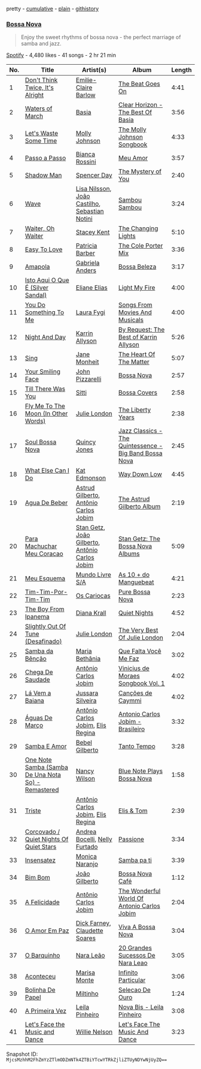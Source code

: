 pretty - [cumulative](/playlists/cumulative/4LmOnbOmtMUyQQjo6L9mct.md) - [plain](/playlists/plain/4LmOnbOmtMUyQQjo6L9mct) - [githistory](https://github.githistory.xyz/mackorone/spotify-playlist-archive/blob/main/playlists/plain/4LmOnbOmtMUyQQjo6L9mct)

### [Bossa Nova](https://open.spotify.com/playlist/4LmOnbOmtMUyQQjo6L9mct)

> Enjoy the sweet rhythms of bossa nova \- the perfect marriage of samba and jazz.

[Spotify](https://open.spotify.com/user/spotify) - 4,480 likes - 41 songs - 2 hr 21 min

| No. | Title | Artist(s) | Album | Length |
|---|---|---|---|---|
| 1 | [Don't Think Twice, It's Alright](https://open.spotify.com/track/2k9INO4dSLTfEDRz7aorQC) | [Emilie\-Claire Barlow](https://open.spotify.com/artist/4doI7TR51c6DTaveTwpIkg) | [The Beat Goes On](https://open.spotify.com/album/5ybWzNgRuOpY4vFoIGdsDk) | 4:41 |
| 2 | [Waters of March](https://open.spotify.com/track/292Koxzl8ugcgGPl3NOv4P) | [Basia](https://open.spotify.com/artist/4mITrNyXdPhy8phBHPgAHk) | [Clear Horizon \- The Best Of Basia](https://open.spotify.com/album/4bd6ybp8gp8lKAIxCwexGz) | 3:56 |
| 3 | [Let's Waste Some Time](https://open.spotify.com/track/28kMxHsImZWOiLSnLMZ9EX) | [Molly Johnson](https://open.spotify.com/artist/0OhbmRARz9nrChla8W2OGU) | [The Molly Johnson Songbook](https://open.spotify.com/album/2PDgjNqgLIbR4V3QmSBdUu) | 4:33 |
| 4 | [Passo a Passo](https://open.spotify.com/track/1i1f7BZn1vIfK7kWEKG1Jy) | [Bianca Rossini](https://open.spotify.com/artist/21U625AUwj23OxpWcugsun) | [Meu Amor](https://open.spotify.com/album/4OVGVvLDFMBIFahCXcg5Ee) | 3:57 |
| 5 | [Shadow Man](https://open.spotify.com/track/4YAwG5yhx7gq5RQxd2SnnE) | [Spencer Day](https://open.spotify.com/artist/0vzxJvDfnwbniaBt97Ylw6) | [The Mystery of You](https://open.spotify.com/album/64n1qQtz5CkGBivxPTfMth) | 2:40 |
| 6 | [Wave](https://open.spotify.com/track/6uThTeCPBZRRWZgwspOhcA) | [Lisa Nilsson](https://open.spotify.com/artist/68QvqbdqwqqjW39YpUJHdG), [João Castilho](https://open.spotify.com/artist/1wHJR16reVwX2Z1ZeovrhA), [Sebastian Notini](https://open.spotify.com/artist/29pYaUWQ3RYaJfkJ14ELm6) | [Sambou Sambou](https://open.spotify.com/album/5dasiBFCNXXzRE7RpeutMM) | 3:24 |
| 7 | [Waiter, Oh Waiter](https://open.spotify.com/track/2nNI76fEAEXKpjrWLpqPf9) | [Stacey Kent](https://open.spotify.com/artist/03EYBMnqSchCMp5D9qmFXi) | [The Changing Lights](https://open.spotify.com/album/1Jk9EnbfUZCyIgtkvw2JYq) | 5:10 |
| 8 | [Easy To Love](https://open.spotify.com/track/5tu4L93jf26r7Nak71lcVs) | [Patricia Barber](https://open.spotify.com/artist/16R5esBHEkxTw1QO9dnWM5) | [The Cole Porter Mix](https://open.spotify.com/album/1NGLLk5vTXlmHbIGGPWG1I) | 3:36 |
| 9 | [Amapola](https://open.spotify.com/track/4ov1vWVTE3gs8OLWXRDszR) | [Gabriela Anders](https://open.spotify.com/artist/3z1lMiC42WnFHHmwrACV66) | [Bossa Beleza](https://open.spotify.com/album/1YPB3unFkBCXzCyxMkR9yx) | 3:17 |
| 10 | [Isto Aqui O Que É \(Silver Sandal\)](https://open.spotify.com/track/1bNi8WeHJM2qk4PolPHTVV) | [Eliane Elias](https://open.spotify.com/artist/4qKIiUdFND09cgGOc5kfoR) | [Light My Fire](https://open.spotify.com/album/2x0rWBfqrEcmNhVKfAKMXG) | 4:00 |
| 11 | [You Do Something To Me](https://open.spotify.com/track/2pjQSocxwZvGFVKoZEqwPW) | [Laura Fygi](https://open.spotify.com/artist/5ETqbIZYRoPMQbly4iVfuB) | [Songs From Movies And Musicals](https://open.spotify.com/album/1WwZczahfVT8K3OR5xjiBw) | 4:00 |
| 12 | [Night And Day](https://open.spotify.com/track/34gedGefD9nxriWN31PRTl) | [Karrin Allyson](https://open.spotify.com/artist/118jMO6hdUQeoDOv0XiLIs) | [By Request: The Best of Karrin Allyson](https://open.spotify.com/album/0z6z7Ot3NT6GzttIgWL4Jo) | 5:26 |
| 13 | [Sing](https://open.spotify.com/track/1Wpi2b2K6mg0ewiSrCo5HB) | [Jane Monheit](https://open.spotify.com/artist/7rwI5cbw9cUKFVul2rZMiZ) | [The Heart Of The Matter](https://open.spotify.com/album/5QupXSIXqRFRezb7bcQiUF) | 5:07 |
| 14 | [Your Smiling Face](https://open.spotify.com/track/5OUeiGuxlCPKksGmCQlU20) | [John Pizzarelli](https://open.spotify.com/artist/5Yc3oYPNlABAj17eZiNJqf) | [Bossa Nova](https://open.spotify.com/album/7es4ndDdOP79VCEd88nqwr) | 2:57 |
| 15 | [Till There Was You](https://open.spotify.com/track/0SAOda92hEoiXU6yC0KeJ3) | [Sitti](https://open.spotify.com/artist/0t7vWPRBcVv4xBEHPZHSWA) | [Bossa Covers](https://open.spotify.com/album/3fsgQPCmCIYpIi21FciJkh) | 2:58 |
| 16 | [Fly Me To The Moon \(In Other Words\)](https://open.spotify.com/track/6vremkl1MSn78wqkLw4vGE) | [Julie London](https://open.spotify.com/artist/3qUMmh5biaB5hqpF4LqS3m) | [The Liberty Years](https://open.spotify.com/album/2sH9FC8gzWUaO5TV6gu1A6) | 2:38 |
| 17 | [Soul Bossa Nova](https://open.spotify.com/track/30Mzjj0qhwvobi0BTyefCz) | [Quincy Jones](https://open.spotify.com/artist/3rxIQc9kWT6Ueg4BhnOwRK) | [Jazz Classics \- The Quintessence \- Big Band Bossa Nova](https://open.spotify.com/album/5RUvDUx3chZakpBa0uijcm) | 2:45 |
| 18 | [What Else Can I Do](https://open.spotify.com/track/1e2rQJMmTK2GpI7vbBw2pk) | [Kat Edmonson](https://open.spotify.com/artist/6WxegST7d2jCYjq7SR8Bds) | [Way Down Low](https://open.spotify.com/album/26oYjhiRV72aoxdLF74NTQ) | 4:45 |
| 19 | [Agua De Beber](https://open.spotify.com/track/4SSADZr3VsQeoqNbjLXw8W) | [Astrud Gilberto](https://open.spotify.com/artist/5rX2c1zow6hCph8PnnU3kF), [Antônio Carlos Jobim](https://open.spotify.com/artist/3pO5VjZ4wOHCMBXOvbMISG) | [The Astrud Gilberto Album](https://open.spotify.com/album/0GcP2Ly5pnuNFdk5lLgDGB) | 2:19 |
| 20 | [Para Machuchar Meu Coracao](https://open.spotify.com/track/0jsezJ6ZF2MjxTGIqSQfWC) | [Stan Getz](https://open.spotify.com/artist/0FMucZsEnCxs5pqBjHjIc8), [João Gilberto](https://open.spotify.com/artist/77ZUbcdoU5KCPHNUl8bgQy), [Antônio Carlos Jobim](https://open.spotify.com/artist/3pO5VjZ4wOHCMBXOvbMISG) | [Stan Getz: The Bossa Nova Albums](https://open.spotify.com/album/4TcCL29jgD69v38woQX85i) | 5:09 |
| 21 | [Meu Esquema](https://open.spotify.com/track/1aXPRjYQzAOnSLRgTVXGgu) | [Mundo Livre S/A](https://open.spotify.com/artist/7dLXGClVfy10Ug57dZE0iC) | [As 10 + do Manguebeat](https://open.spotify.com/album/4VYpmHovkGUVBvqeVlpG6d) | 4:21 |
| 22 | [Tim\-Tim\-Por\-Tim\-Tim](https://open.spotify.com/track/4KDhYE59IceF0kklPXyVQI) | [Os Cariocas](https://open.spotify.com/artist/1FbL4RGqW5gvZ2kZNGdfpA) | [Pure Bossa Nova](https://open.spotify.com/album/5AsuWDxKPYXmLOIm5KeOqX) | 2:23 |
| 23 | [The Boy From Ipanema](https://open.spotify.com/track/0Ug9LJTND5pegxb70A0rb0) | [Diana Krall](https://open.spotify.com/artist/5z1VAFwT35EVvCp1XlZZuL) | [Quiet Nights](https://open.spotify.com/album/1zTw5dv57Nd7qQNYO1qcmd) | 4:52 |
| 24 | [Slightly Out Of Tune \(Desafinado\)](https://open.spotify.com/track/04c0qM2oSmfGYEufFBytj1) | [Julie London](https://open.spotify.com/artist/3qUMmh5biaB5hqpF4LqS3m) | [The Very Best Of Julie London](https://open.spotify.com/album/2KpxHciuO5Zwd31c4cpKqk) | 2:04 |
| 25 | [Samba da Bênção](https://open.spotify.com/track/2moGHNaU8a4j1iowyOiYnF) | [Maria Bethânia](https://open.spotify.com/artist/3f5VCwd57gZsqMad28jyLV) | [Que Falta Você Me Faz](https://open.spotify.com/album/32OEAAkXqmtVjP1ZjCopWs) | 3:02 |
| 26 | [Chega De Saudade](https://open.spotify.com/track/73UE3tGwdKdU0bEnyuJJ2l) | [Antônio Carlos Jobim](https://open.spotify.com/artist/3pO5VjZ4wOHCMBXOvbMISG) | [Vinicius de Moraes Songbook Vol\. 1](https://open.spotify.com/album/0Ntbl2C9lkRx0IVqR2e3sn) | 4:02 |
| 27 | [Lá Vem a Baiana](https://open.spotify.com/track/2OcfnaS3z0la3C05B2f1GL) | [Jussara Silveira](https://open.spotify.com/artist/59RULa3Jap6Q7Pj1o9tb7T) | [Canções de Caymmi](https://open.spotify.com/album/7Bb308nsxWjgOyY18ghys7) | 4:02 |
| 28 | [Águas De Março](https://open.spotify.com/track/4P9HLmNcE6dUUvsPUvl3gs) | [Antônio Carlos Jobim](https://open.spotify.com/artist/3pO5VjZ4wOHCMBXOvbMISG), [Elis Regina](https://open.spotify.com/artist/0yFvXd36g5sNKYDi0Kkvl8) | [Antonio Carlos Jobim \- Brasileiro](https://open.spotify.com/album/76LXqyk5qDEXyeT2uzagX7) | 3:32 |
| 29 | [Samba E Amor](https://open.spotify.com/track/3uAGrrYTsBRu4ZvqnwJaXK) | [Bebel Gilberto](https://open.spotify.com/artist/6gk4ierjjSVPoZep27VfZz) | [Tanto Tempo](https://open.spotify.com/album/5atdzbc0d7OcHTrU2WBJRN) | 3:28 |
| 30 | [One Note Samba \(Samba De Una Nota So\) \- Remastered](https://open.spotify.com/track/52dX9SHXBcdIZUmptm9qFQ) | [Nancy Wilson](https://open.spotify.com/artist/2JfVCMa3FlvQRlLT5uH9zb) | [Blue Note Plays Bossa Nova](https://open.spotify.com/album/6dsdyyYjxktA7E79DNBowM) | 1:58 |
| 31 | [Triste](https://open.spotify.com/track/0w4ufcWQwpRuLjOS1dpxu7) | [Antônio Carlos Jobim](https://open.spotify.com/artist/3pO5VjZ4wOHCMBXOvbMISG), [Elis Regina](https://open.spotify.com/artist/0yFvXd36g5sNKYDi0Kkvl8) | [Elis & Tom](https://open.spotify.com/album/1xusjxfHer7CzdlQwjuZWx) | 2:39 |
| 32 | [Corcovado / Quiet Nights Of Quiet Stars](https://open.spotify.com/track/0dH2xFxGEhvMzTuvm42oXZ) | [Andrea Bocelli](https://open.spotify.com/artist/3EA9hVIzKfFiQI0Kikz2wo), [Nelly Furtado](https://open.spotify.com/artist/2jw70GZXlAI8QzWeY2bgRc) | [Passione](https://open.spotify.com/album/4xhWw95PsBxOfQbXKqvmWJ) | 3:34 |
| 33 | [Insensatez](https://open.spotify.com/track/42bWaGbH2jUtxhM53AyWGp) | [Monica Naranjo](https://open.spotify.com/artist/0zGM73sadbAOBLev02P8LO) | [Samba pa ti](https://open.spotify.com/album/4nxO3mJT2fwuMmQXNi2FpS) | 3:39 |
| 34 | [Bim Bom](https://open.spotify.com/track/2v9LGwYybWMNhO0xZXpo6M) | [João Gilberto](https://open.spotify.com/artist/77ZUbcdoU5KCPHNUl8bgQy) | [Bossa Nova Café](https://open.spotify.com/album/2umykbaUStNVXKLtbGclUz) | 1:12 |
| 35 | [A Felicidade](https://open.spotify.com/track/28PORYgAQ5vrbwtobRlCoq) | [Antônio Carlos Jobim](https://open.spotify.com/artist/3pO5VjZ4wOHCMBXOvbMISG) | [The Wonderful World Of Antonio Carlos Jobim](https://open.spotify.com/album/5TGwdCOJzrpqTEFu7Uojkn) | 2:04 |
| 36 | [O Amor Em Paz](https://open.spotify.com/track/6XKs3hMU57OYCc45LMCbz3) | [Dick Farney](https://open.spotify.com/artist/5yrpqAQx2OwR62pNE7d5bm), [Claudette Soares](https://open.spotify.com/artist/3mwORnkU8O0wdR9tXgcpmW) | [Viva A Bossa Nova](https://open.spotify.com/album/3TUR9xCtbikoqk5WcCdCxL) | 3:04 |
| 37 | [O Barquinho](https://open.spotify.com/track/2oBiFDhFwbEHYaGOf1Mfrb) | [Nara Leão](https://open.spotify.com/artist/64KVQ4YupSZYrGNLduVtj3) | [20 Grandes Sucessos De Nara Leao](https://open.spotify.com/album/3szAhEAqI6a0L2INCE1IrJ) | 3:05 |
| 38 | [Aconteceu](https://open.spotify.com/track/4SBVtMUW8ufsjVhvJ55MFS) | [Marisa Monte](https://open.spotify.com/artist/0rSTXALHu0EKAawPLBdODH) | [Infinito Particular](https://open.spotify.com/album/4d9es33iVSzOq7mcE6QgcZ) | 3:06 |
| 39 | [Bolinha De Papel](https://open.spotify.com/track/7b9t2ckqoB89ne1df00Y00) | [Miltinho](https://open.spotify.com/artist/2aRdU5K1LA2G4BCzSbMcDp) | [Selecao De Ouro](https://open.spotify.com/album/7yS1D93afopwXb0otVFdzC) | 1:24 |
| 40 | [A Primeira Vez](https://open.spotify.com/track/5tE0p42JGc57Z9akUr3zCw) | [Leila Pinheiro](https://open.spotify.com/artist/4YBLaoTWDgIwBB6Y61Y6Nb) | [Nova Bis \- Leila Pinheiro](https://open.spotify.com/album/5uqlfEe7ODkOzx82CrtDZH) | 3:08 |
| 41 | [Let's Face the Music and Dance](https://open.spotify.com/track/0upEwTChCn08mKReV9Wisj) | [Willie Nelson](https://open.spotify.com/artist/5W5bDNCqJ1jbCgTxDD0Cb3) | [Let's Face The Music And Dance](https://open.spotify.com/album/3FccB4IjLLpXcQvqxD4dR7) | 3:23 |

Snapshot ID: `MjcsMzhhM2FhZmYzZTlmODZmNTk4ZTBiYTcwYTRkZjliZTUyNDYwNjUyZQ==`
